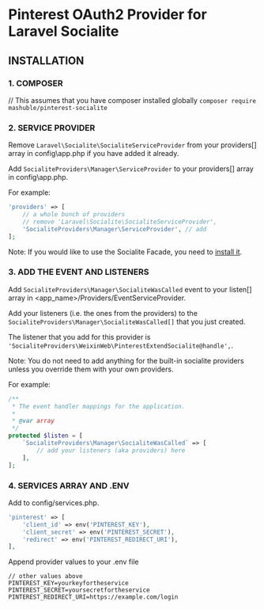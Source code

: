 # Pinterest OAuth2 Provider for Laravel Socialite

## INSTALLATION

### 1. COMPOSER

// This assumes that you have composer installed globally
`composer require mashuble/pinterest-socialite`

### 2. SERVICE PROVIDER

Remove `Laravel\Socialite\SocialiteServiceProvider` from your providers[] array in config\app.php if you have added it already.

Add `SocialiteProviders\Manager\ServiceProvider` to your providers[] array in config\app.php.

For example:

``` php
'providers' => [
    // a whole bunch of providers
    // remove 'Laravel\Socialite\SocialiteServiceProvider',
    'SocialiteProviders\Manager\ServiceProvider', // add
];
```

Note: If you would like to use the Socialite Facade, you need to [install it](http://laravel.com/docs/5.0/authentication#social-authentication).


### 3. ADD THE EVENT AND LISTENERS

Add `SocialiteProviders\Manager\SocialiteWasCalled` event to your listen[] array in <app_name>/Providers/EventServiceProvider.

Add your listeners (i.e. the ones from the providers) to the `SocialiteProviders\Manager\SocialiteWasCalled[]` that you just created.

The listener that you add for this provider is `'SocialiteProviders\WeixinWeb\PinterestExtendSocialite@handle',`.

Note: You do not need to add anything for the built-in socialite providers unless you override them with your own providers.

For example:

``` php
/**
 * The event handler mappings for the application.
 *
 * @var array
 */
protected $listen = [
    `SocialiteProviders\Manager\SocialiteWasCalled` => [
        // add your listeners (aka providers) here
    ],
];
```

### 4. SERVICES ARRAY AND .ENV

Add to config/services.php.

``` php
'pinterest' => [
    'client_id' => env('PINTEREST_KEY'),
    'client_secret' => env('PINTEREST_SECRET'),
    'redirect' => env('PINTEREST_REDIRECT_URI'),
],
```

Append provider values to your .env file

```
// other values above
PINTEREST_KEY=yourkeyfortheservice
PINTEREST_SECRET=yoursecretfortheservice
PINTEREST_REDIRECT_URI=https://example.com/login
```